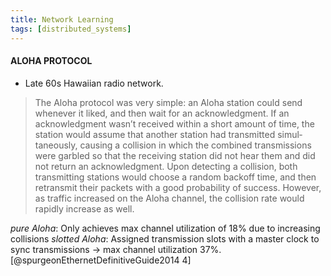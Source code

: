 ```yaml
---
title: Network Learning
tags: [distributed_systems]
---
```


#### ALOHA PROTOCOL
* Late 60s Hawaiian radio network.
> The Aloha protocol was very simple: an Aloha station could send whenever it liked, and then wait for an acknowledgment. If an acknowledgment wasn’t received within a short amount of time, the station would assume that another station had transmitted simul‐ taneously, causing a collision in which the combined transmissions were garbled so that the receiving station did not hear them and did not return an acknowledgment. Upon detecting a collision, both transmitting stations would choose a random backoff time, and then retransmit their packets with a good probability of success. However, as traffic increased on the Aloha channel, the collision rate would rapidly increase as well.

*_pure Aloha_*: Only achieves max channel utilization of 18% due to increasing collisions
*_slotted Aloha_*: Assigned transmission slots with a master clock to sync transmissions -> max channel utilization 37%.
[@spurgeonEthernetDefinitiveGuide2014 4]
